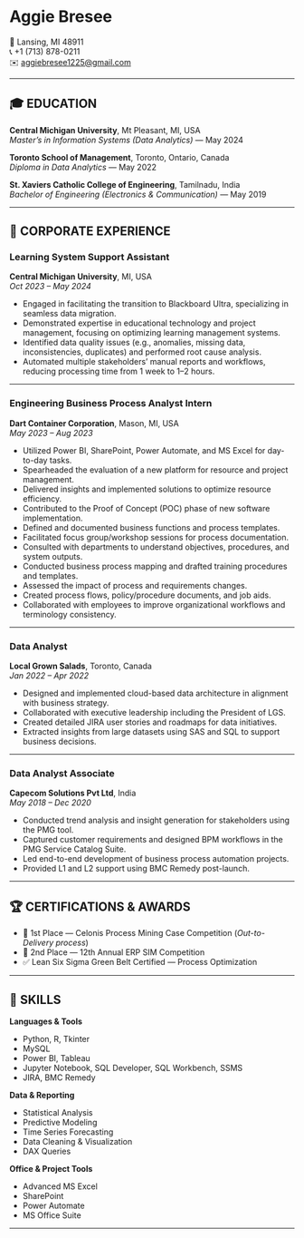 # Aggie Bresee

📍 Lansing, MI 48911  
📞 +1 (713) 878-0211  
✉️ aggiebresee1225@gmail.com  

---

## 🎓 EDUCATION

**Central Michigan University**, Mt Pleasant, MI, USA  
*Master’s in Information Systems (Data Analytics)* — May 2024  

**Toronto School of Management**, Toronto, Ontario, Canada  
*Diploma in Data Analytics* — May 2022  

**St. Xaviers Catholic College of Engineering**, Tamilnadu, India  
*Bachelor of Engineering (Electronics & Communication)* — May 2019  

---

## 💼 CORPORATE EXPERIENCE

### Learning System Support Assistant  
**Central Michigan University**, MI, USA  
*Oct 2023 – May 2024*  
- Engaged in facilitating the transition to Blackboard Ultra, specializing in seamless data migration.  
- Demonstrated expertise in educational technology and project management, focusing on optimizing learning management systems.  
- Identified data quality issues (e.g., anomalies, missing data, inconsistencies, duplicates) and performed root cause analysis.  
- Automated multiple stakeholders’ manual reports and workflows, reducing processing time from 1 week to 1–2 hours.

---

### Engineering Business Process Analyst Intern  
**Dart Container Corporation**, Mason, MI, USA  
*May 2023 – Aug 2023*  
- Utilized Power BI, SharePoint, Power Automate, and MS Excel for day-to-day tasks.  
- Spearheaded the evaluation of a new platform for resource and project management.  
- Delivered insights and implemented solutions to optimize resource efficiency.  
- Contributed to the Proof of Concept (POC) phase of new software implementation.  
- Defined and documented business functions and process templates.  
- Facilitated focus group/workshop sessions for process documentation.  
- Consulted with departments to understand objectives, procedures, and system outputs.  
- Conducted business process mapping and drafted training procedures and templates.  
- Assessed the impact of process and requirements changes.  
- Created process flows, policy/procedure documents, and job aids.  
- Collaborated with employees to improve organizational workflows and terminology consistency.

---

### Data Analyst  
**Local Grown Salads**, Toronto, Canada  
*Jan 2022 – Apr 2022*  
- Designed and implemented cloud-based data architecture in alignment with business strategy.  
- Collaborated with executive leadership including the President of LGS.  
- Created detailed JIRA user stories and roadmaps for data initiatives.  
- Extracted insights from large datasets using SAS and SQL to support business decisions.

---

### Data Analyst Associate  
**Capecom Solutions Pvt Ltd**, India  
*May 2018 – Dec 2020*  
- Conducted trend analysis and insight generation for stakeholders using the PMG tool.  
- Captured customer requirements and designed BPM workflows in the PMG Service Catalog Suite.  
- Led end-to-end development of business process automation projects.  
- Provided L1 and L2 support using BMC Remedy post-launch.

---

## 🏆 CERTIFICATIONS & AWARDS
- 🥇 1st Place — Celonis Process Mining Case Competition (*Out-to-Delivery process*)  
- 🥈 2nd Place — 12th Annual ERP SIM Competition  
- ✅ Lean Six Sigma Green Belt Certified — Process Optimization  

---

## 🧠 SKILLS

**Languages & Tools**  
- Python, R, Tkinter  
- MySQL  
- Power BI, Tableau  
- Jupyter Notebook, SQL Developer, SQL Workbench, SSMS  
- JIRA, BMC Remedy  

**Data & Reporting**  
- Statistical Analysis  
- Predictive Modeling  
- Time Series Forecasting  
- Data Cleaning & Visualization  
- DAX Queries  

**Office & Project Tools**  
- Advanced MS Excel  
- SharePoint  
- Power Automate  
- MS Office Suite  

---

